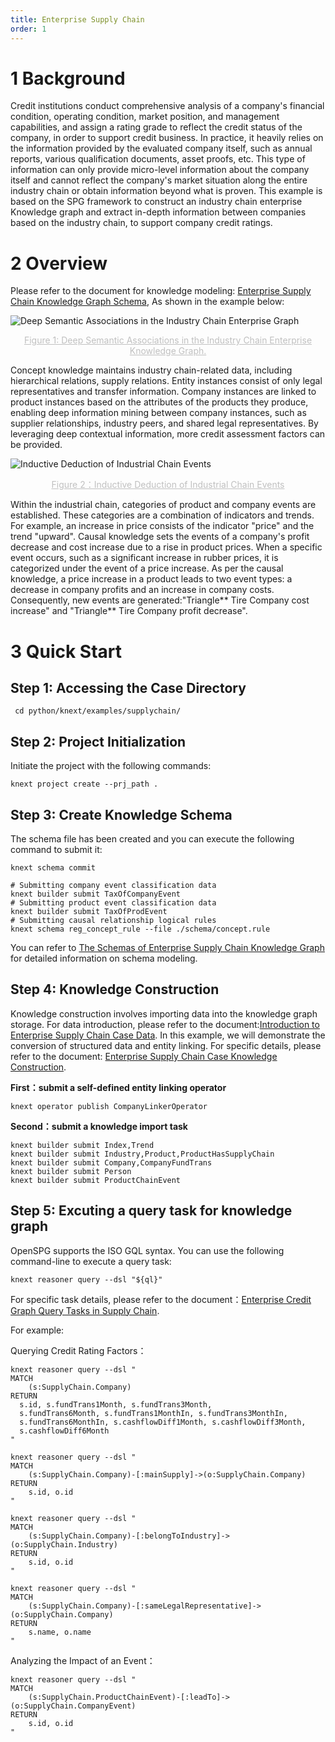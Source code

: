 ```yaml
---
title: Enterprise Supply Chain
order: 1
---
```


# 1 Background

Credit institutions conduct comprehensive analysis of a company's financial condition, operating condition, market position, and management capabilities, and assign a rating grade to reflect the credit status of the company, in order to support credit business. In practice, it heavily relies on the information provided by the evaluated company itself, such as annual reports, various qualification documents, asset proofs, etc. This type of information can only provide micro-level information about the company itself and cannot reflect the company's market situation along the entire industry chain or obtain information beyond what is proven.
This example is based on the SPG framework to construct an industry chain enterprise Knowledge graph and extract in-depth information between companies based on the industry chain, to support company credit ratings.

# 2 Overview

Please refer to the document for knowledge modeling: [Enterprise Supply Chain Knowledge Graph Schema](https://github.com/OpenSPG/openspg/blob/master/python/knext/examples/supplychain/schema/supplychain.schema), As shown in the example below:

![Deep Semantic Associations in the Industry Chain Enterprise Graph](https://mdn.alipayobjects.com/huamei_xgb3qj/afts/img/A*J_NpRoNbO-YAAAAAAAAAAAAADtmcAQ/original)

<center style="font-size:14px;color:#C0C0C0;text-decoration:underline">Figure 1: Deep Semantic Associations in the Industry Chain Enterprise Knowledge Graph. </center>

Concept knowledge maintains industry chain-related data, including hierarchical relations, supply relations. Entity instances consist of only legal representatives and transfer information. Company instances are linked to product instances based on the attributes of the products they produce, enabling deep information mining between company instances, such as supplier relationships, industry peers, and shared legal representatives. By leveraging deep contextual information, more credit assessment factors can be provided.

![Inductive Deduction of Industrial Chain Events](https://mdn.alipayobjects.com/huamei_xgb3qj/afts/img/A*X2TES7hf9ycAAAAAAAAAAAAADtmcAQ/original)

<center style="font-size:14px;color:#c0c0c0;text-decoration:underline">Figure 2：Inductive Deduction of Industrial Chain Events  </center>

Within the industrial chain, categories of product and company events are established. These categories are a
combination of indicators and trends. For example, an increase in price consists of the indicator "price" and the trend "upward". Causal knowledge sets the events of a company's profit decrease and cost increase due to a rise in product prices. When a specific event occurs, such as a significant increase in rubber prices, it is categorized under the event of a price increase. As per the causal knowledge, a price increase in a product leads to two event types: a decrease in company profits and an increase in company costs. Consequently, new events are generated:"Triangle** Tire Company cost increase" and "Triangle** Tire Company profit decrease".

# 3 Quick Start

## Step 1: Accessing the Case Directory

```shell
 cd python/knext/examples/supplychain/
```

## Step 2: Project Initialization

Initiate the project with the following commands:

```cypher
knext project create --prj_path .
```

## Step 3: Create Knowledge Schema

The schema file has been created and you can execute the following command to submit it:

```shell
knext schema commit
```

```shell
# Submitting company event classification data
knext builder submit TaxOfCompanyEvent
# Submitting product event classification data
knext builder submit TaxOfProdEvent
# Submitting causal relationship logical rules
knext schema reg_concept_rule --file ./schema/concept.rule
```

You can refer to [The Schemas of Enterprise Supply Chain Knowledge Graph](model) for detailed information on schema modeling.

## Step 4: Knowledge Construction

Knowledge construction involves importing data into the knowledge graph storage. For data introduction, please refer to the document:[Introduction to Enterprise Supply Chain Case Data](data). In this example, we will demonstrate the conversion of structured data and entity linking. For specific details, please refer to the document: [Enterprise Supply Chain Case Knowledge Construction](builder).

**First：submit a self-defined entity linking operator**

```shell
knext operator publish CompanyLinkerOperator
```

**Second：submit a knowledge import task**

```shell
knext builder submit Index,Trend
knext builder submit Industry,Product,ProductHasSupplyChain
knext builder submit Company,CompanyFundTrans
knext builder submit Person
knext builder submit ProductChainEvent
```

## Step 5: Excuting a query task for knowledge graph

OpenSPG supports the ISO GQL syntax. You can use the following command-line to execute a query task:

```cypher
knext reasoner query --dsl "${ql}"
```

For specific task details, please refer to the document：[Enterprise Credit Graph Query Tasks in Supply Chain](query).

For example:

Querying Credit Rating Factors：

```cypher
knext reasoner query --dsl "
MATCH
	(s:SupplyChain.Company)
RETURN
  s.id, s.fundTrans1Month, s.fundTrans3Month,
  s.fundTrans6Month, s.fundTrans1MonthIn, s.fundTrans3MonthIn,
  s.fundTrans6MonthIn, s.cashflowDiff1Month, s.cashflowDiff3Month,
  s.cashflowDiff6Month
"
```

```cypher
knext reasoner query --dsl "
MATCH
	(s:SupplyChain.Company)-[:mainSupply]->(o:SupplyChain.Company)
RETURN
	s.id, o.id
"
```

```cypher
knext reasoner query --dsl "
MATCH
	(s:SupplyChain.Company)-[:belongToIndustry]->(o:SupplyChain.Industry)
RETURN
	s.id, o.id
"
```

```cypher
knext reasoner query --dsl "
MATCH
	(s:SupplyChain.Company)-[:sameLegalRepresentative]->(o:SupplyChain.Company)
RETURN
	s.name, o.name
"
```

Analyzing the Impact of an Event：

```cypher
knext reasoner query --dsl "
MATCH
	(s:SupplyChain.ProductChainEvent)-[:leadTo]->(o:SupplyChain.CompanyEvent)
RETURN
	s.id, o.id
"
```
